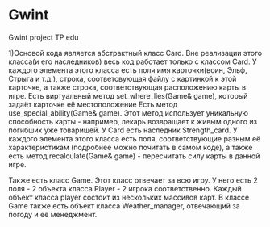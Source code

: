 # Gwint
Gwint project TP edu

1)Основой кода является абстрактный класс Card. Вне реализации этого класса(и его наследников) весь код работает только с классом Card.
У каждого элемента этого класса есть поля имя карточки(воин, Эльф, Стрыга и т.д.), строка, соответсвующая файлу с картинкой к этой карточке,
а также строка, соответствующая расположению карты в игре. Есть виртуальный метод set_where_lies(Game& game), который задаёт карточке её местоположение
Есть метод use_special_ability(Game& game). Этот метод использует уникальную способность карты - например, лекарь возвращает к живым одного из
погибших уже товарищей. У Card есть наследник Strength_card. У каждого элемента этого класса есть поля, соответствующие разным её характеристикам
(подробнее можно почитать в самом коде), а также есть метод recalculate(Game& game) - пересчитать силу карты в данной игре.

Также есть класс Game. Этот класс отвечает за всю игру. У него есть 2 поля - 2 объекта класса Player - 2 игрока соответственно. Каждый объект класса
player состоит из нескольких массивов карт. В классе Game также есть объект класса Weather_manager, отвечающий за погоду и её менеджмент.
